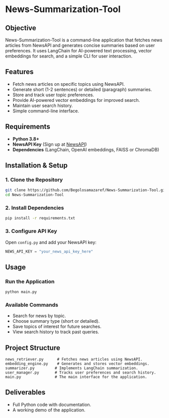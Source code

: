 # News-Summarization-Tool

## Objective
News-Summarization-Tool is a command-line application that fetches news articles from NewsAPI and generates concise summaries based on user preferences. It uses LangChain for AI-powered text processing, vector embeddings for search, and a simple CLI for user interaction.

## Features
- Fetch news articles on specific topics using NewsAPI.
- Generate short (1-2 sentences) or detailed (paragraph) summaries.
- Store and track user topic preferences.
- Provide AI-powered vector embeddings for improved search.
- Maintain user search history.
- Simple command-line interface.

## Requirements
- **Python 3.8+**
- **NewsAPI Key** (Sign up at [NewsAPI](https://newsapi.org/register))
- **Dependencies** (LangChain, OpenAI embeddings, FAISS or ChromaDB)

## Installation & Setup

### 1. Clone the Repository
```sh
git clone https://github.com/Begolosamazaref/News-Summarization-Tool.git
cd News-Summarization-Tool
```

### 2. Install Dependencies
```sh
pip install -r requirements.txt
```

### 3. Configure API Key
Open `config.py` and add your NewsAPI key:
```python
NEWS_API_KEY = "your_news_api_key_here"
```

## Usage
### Run the Application
```sh
python main.py
```

### Available Commands
- Search for news by topic.
- Choose summary type (short or detailed).
- Save topics of interest for future searches.
- View search history to track past queries.

## Project Structure
```
news_retriever.py      # Fetches news articles using NewsAPI.
embedding_engine.py    # Generates and stores vector embeddings.
summarizer.py         # Implements LangChain summarization.
user_manager.py       # Tracks user preferences and search history.
main.py               # The main interface for the application.
```

## Deliverables
- Full Python code with documentation.
- A working demo of the application.

